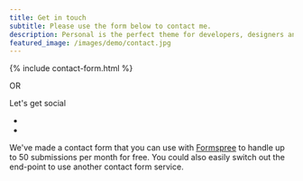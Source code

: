 ```yaml
---
title: Get in touch
subtitle: Please use the form below to contact me.
description: Personal is the perfect theme for developers, designers and other creatives.
featured_image: /images/demo/contact.jpg
---
```


{% include contact-form.html %}

OR 

Let's get social

<ul class="social-media">
						<li><a href="https://github.com/amar086/"><i class="fa fa-github-square"></i></a></li>
						<li><a href="https://www.linkedin.com/in/mahouwena/"><i class="fa fa-linkedin-square"></i></a></li>
</ul>


We've made a contact form that you can use with [Formspree](https://formspree.io/) to handle up to 50 submissions per month for free. You could also easily switch out the end-point to use another contact form service.